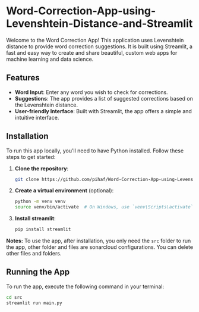 # Word-Correction-App-using-Levenshtein-Distance-and-Streamlit

Welcome to the Word Correction App! This application uses Levenshtein distance to provide word correction suggestions. It is built using Streamlit, a fast and easy way to create and share beautiful, custom web apps for machine learning and data science.

## Features

- **Word Input**: Enter any word you wish to check for corrections.
- **Suggestions**: The app provides a list of suggested corrections based on the Levenshtein distance.
- **User-friendly Interface**: Built with Streamlit, the app offers a simple and intuitive interface.

## Installation

To run this app locally, you'll need to have Python installed. Follow these steps to get started:

1. **Clone the repository**:
    ```bash
    git clone https://github.com/pihaf/Word-Correction-App-using-Levenshtein-Distance-and-Streamlit.git
    ```

2. **Create a virtual environment** (optional):
    ```bash
    python -m venv venv
    source venv/bin/activate  # On Windows, use `venv\Scripts\activate`
    ```

3. **Install streamlit**:
    ```bash
    pip install streamlit
    ```
    
**Notes:** To use the app, after installation, you only need the `src` folder to run the app, other folder and files are sonarcloud configurations. You can delete other files and folders.

## Running the App

To run the app, execute the following command in your terminal:
```bash
cd src
streamlit run main.py
```
